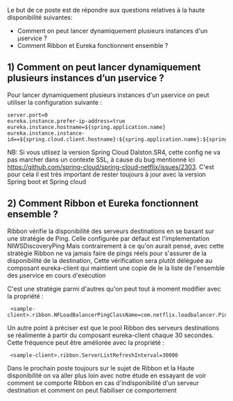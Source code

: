 Le but de ce poste est de répondre aux questions relatives à la haute disponibilité suivantes:

* Comment on peut lancer dynamiquement plusieurs instances d'un µservice ?
* Comment Ribbon et Eureka fonctionnent ensemble ?

## 1) Comment on peut lancer dynamiquement plusieurs instances d’un µservice  ?

Pour lancer dynamiquement plusieurs instances d'un µservice on peut utiliser la configuration suivante :

```
server.port=0
eureka.instance.prefer-ip-address=true
eureka.instance.hostname=${spring.application.name}
eureka.instance.instance-id==${spring.cloud.client.hostname}:${spring.application.name}:${spring.application.instance_id:${random.value}}
```

NB: Si vous utlisez la version Spring Cloud Dalston.SR4, cette config ne va pas marcher dans un contexte SSL, à cause du bug mentionné ici https://github.com/spring-cloud/spring-cloud-netflix/issues/2303. C'est pour cela il est très important de rester toujours à jour avec la version Spring boot et Spring cloud
                              

## 2) Comment Ribbon et Eureka fonctionnent ensemble ?

Ribbon vérifie la disponibilité des serveurs destinations en se basant sur une stratégie de Ping. 
Celle configurée par défaut est l'implementation NIWSDiscoveryPing
Mais contrairement à ce qu'on aurait pensé, avec cette stratégie Ribbon ne va jamais faire de pings réels pour s'assurer de la disponibilité de la destination,
Cette vérification sera plutôt déléguée au composant eureka-client qui maintient une copie de le la liste de l'ensemble des µservice en cours d'exécution   

C'est une stratégie parmi d'autres qu'on peut tout à moment modifier avec la propriété :
```
 <sample-client>.ribbon.NFLoadBalancerPingClassName=com.netflix.loadbalancer.PingUrl
 ```

Un autre point à préciser est que le pool Ribbon des serveurs destinations se réalimente à partir du composant eureka-client chaque 30 secondes. Cette fréquence peut être améliorée avec la propriété :
```
 <sample-client>.ribbon.ServerListRefreshInterval=30000
```

Dans le prochain poste toujours sur le sujet de Ribbon et la Haute disponibilité on va aller plus loin avec notre étude en essayant de voir comment se comporte Ribbon en cas d'indisponibilité d'un serveur destination et comment on peut fiabiliser ce comportement
